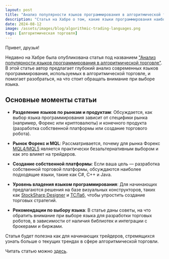 ```yaml
---
layout: post
title: "Анализ популярности языков программирования в алгоритмической торговле"
description: "Статья на Хабре о том, какие языки программирования наиболее актуальны для алгоритмической торговли и что стоит учитывать при их выборе."
date: 2024-08-12
image: /assets/images/blog/algorithmic-trading-languages.png
tags: [алгоритмическая торговля]
---
```


Привет, друзья!

Недавно на Хабре была опубликована статья под названием ["Анализ популярности языков программирования в алгоритмической торговле"](https://habr.com/ru/articles/835670/). В этой статье автор предлагает глубокий анализ современных языков программирования, используемых в алгоритмической торговле, и помогает разобраться, на что стоит обращать внимание при выборе языка.

## Основные моменты статьи

- **Разделение языков по рынкам и продуктам**: Обсуждается, как выбор языка программирования зависит от специфики рынка (например, Форекс или криптовалюты) и конечного продукта (разработка собственной платформы или создание торгового робота).

- **Рынок Форекс и MQL**: Рассматривается, почему для рынка Форекс [MQL4/MQL5](mql5.com/ru/) является практически безальтернативным выбором и как это влияет на трейдеров.

- **Создание собственной платформы**: Если ваша цель — разработка собственной торговой платформы, обсуждаются наиболее подходящие языки, такие как C#, C++ и Java.

- **Уровень владения языком программирования**: Для начинающих предлагаются решения на базе визуальных конструкторов, таких как [StockSharp Designer](https://stocksharp.com/products/designer/) и [ТСЛаб](https://www.tslab.pro/), чтобы упростить создание торговых стратегий.

- **Рекомендации по выбору языка**: В статье даны советы, на что обратить внимание при выборе языка для разработки торговых роботов, в зависимости от наличия библиотек и интеграции с брокерами и биржами.

Статья будет полезна как для начинающих трейдеров, стремящихся узнать больше о текущих трендах в сфере алгоритмической торговли.

Читать статью можно [здесь](https://habr.com/ru/articles/835670/).
